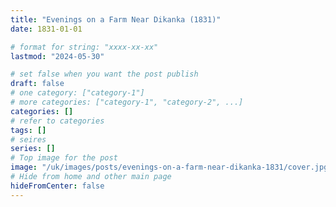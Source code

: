 ```yaml
---
title: "Evenings on a Farm Near Dikanka (1831)"
date: 1831-01-01

# format for string: "xxxx-xx-xx"
lastmod: "2024-05-30"

# set false when you want the post publish
draft: false
# one category: ["category-1"]
# more categories: ["category-1", "category-2", ...]
categories: []
# refer to categories
tags: []
# seires
series: []
# Top image for the post
image: "/uk/images/posts/evenings-on-a-farm-near-dikanka-1831/cover.jpg"
# Hide from home and other main page
hideFromCenter: false
---
```


<!--more-->